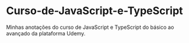 # Curso-de-JavaScript-e-TypeScript
 Minhas anotações do curso de JavaScript e TypeScript do básico ao avançado da plataforma Udemy.
